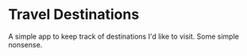# Travel Destinations

A simple app to keep track of destinations I'd like to visit. Some simple nonsense.
